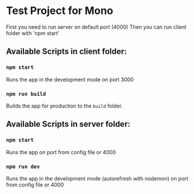 # Test Project for Mono
First you need to run server on default port (4000)
Then you can run client folder with 'npm start'

## Available Scripts in client folder:

### `npm start`

Runs the app in the development mode on port 3000

### `npm run build`

Builds the app for production to the `build` folder.

## Available Scripts in server folder:

### `npm start`

Runs the app on port from config file or 4000

### `npm run dev`

Runs the app in the development mode (autorefresh with nodemon) on port from config file or 4000